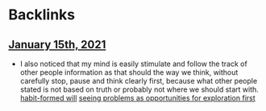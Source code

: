 
# Backlinks
## [January 15th, 2021](<January 15th, 2021.md>)
- I also noticed that my mind is easily stimulate and follow the track of other people information as that should the way we think, without carefully stop, pause and think clearly first, because what other people stated is not based on truth or probably not where we should start with. [habit-formed will](<habit-formed will.md>) [seeing problems as opportunities for exploration first](<seeing problems as opportunities for exploration first.md>)

